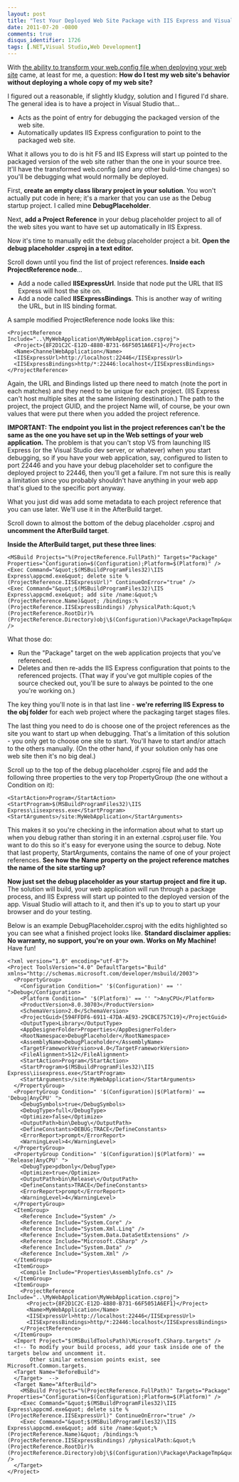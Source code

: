 ```yaml
---
layout: post
title: "Test Your Deployed Web Site Package with IIS Express and Visual Studio"
date: 2011-07-20 -0800
comments: true
disqus_identifier: 1726
tags: [.NET,Visual Studio,Web Development]
---
```

With [the ability to transform your web.config file when deploying your
web site](http://msdn.microsoft.com/en-us/library/dd465318.aspx) came,
at least for me, a question: **How do I test my web site's behavior
without deploying a whole copy of my web site?**

I figured out a reasonable, if slightly kludgy, solution and I figured
I'd share. The general idea is to have a project in Visual Studio
that...

-   Acts as the point of entry for debugging the packaged version of the
    web site.
-   Automatically updates IIS Express configuration to point to the
    packaged web site.

What it allows you to do is hit F5 and IIS Express will start up pointed
to the packaged version of the web site rather than the one in your
source tree. It'll have the transformed web.config (and any other
build-time changes) so you'll be debugging what would normally be
deployed.

First, **create an empty class library project in your solution**. You
won't actually put code in here; it's a marker that you can use as the
Debug startup project. I called mine **DebugPlaceholder**.

Next, **add a Project Reference** in your debug placeholder project to
all of the web sites you want to have set up automatically in IIS
Express.

Now it's time to manually edit the debug placeholder project a bit.
**Open the debug placeholder .csproj in a text editor.**

Scroll down until you find the list of project references. **Inside each
ProjectReference node**...

-   Add a node called **IISExpressUrl**. Inside that node put the URL
    that IIS Express will host the site on.
-   Add a node called **IISExpressBindings**. This is another way of
    writing the URL, but in IIS binding format.

A sample modified ProjectReference node looks like this:

    <ProjectReference Include="..\MyWebApplication\MyWebApplication.csproj">
      <Project>{8F2D1C2C-E12D-4880-B731-66F5051A6EF1}</Project>
      <Name>ChannelWebApplication</Name>
      <IISExpressUrl>http://localhost:22446</IISExpressUrl>
      <IISExpressBindings>http/*:22446:localhost</IISExpressBindings>
    </ProjectReference>

Again, the URL and Bindings listed up there need to match (note the port
in each matches) and they need to be unique for each project. (IIS
Express can't host multiple sites at the same listening destination.)
The path to the project, the project GUID, and the project Name will, of
course, be your own values that were put there when you added the
project reference.

**IMPORTANT: The endpoint you list in the project references can't be
the same as the one you have set up in the Web settings of your web
application.** The problem is that you can't stop VS from launching IIS
Express (or the Visual Studio dev server, or whatever) when you start
debugging, so if you have your web application, say, configured to
listen to port 22446 and you have your debug placeholder set to
configure the deployed project to 22446, then you'll get a failure. I'm
not sure this is really a limitation since you probably shouldn't have
anything in your web app that's glued to the specific port anyway.

What you just did was add some metadata to each project reference that
you can use later. We'll use it in the AfterBuild target.

Scroll down to almost the bottom of the debug placeholder .csproj and
**uncomment the AfterBuild target**.

**Inside the AfterBuild target, put these three lines**:

    <MSBuild Projects="%(ProjectReference.FullPath)" Targets="Package" Properties="Configuration=$(Configuration);Platform=$(Platform)" />
    <Exec Command="&quot;$(MSBuildProgramFiles32)\IIS Express\appcmd.exe&quot; delete site %(ProjectReference.IISExpressUrl)" ContinueOnError="true" />
    <Exec Command="&quot;$(MSBuildProgramFiles32)\IIS Express\appcmd.exe&quot; add site /name:&quot;%(ProjectReference.Name)&quot; /bindings:%(ProjectReference.IISExpressBindings) /physicalPath:&quot;%(ProjectReference.RootDir)%(ProjectReference.Directory)obj\$(Configuration)\Package\PackageTmp&quot;" />

What those do:

-   Run the "Package" target on the web application projects that you've
    referenced.
-   Deletes and then re-adds the IIS Express configuration that points
    to the referenced projects. (That way if you've got multiple copies
    of the source checked out, you'll be sure to always be pointed to
    the one you're working on.)

The key thing you'll note is in that last line - **we're referring IIS
Express to the obj folder** for each web project where the packaging
target stages files.

The last thing you need to do is choose one of the project references as
the site you want to start up when debugging. That's a limitation of
this solution - you only get to choose one site to start. You'll have to
start and/or attach to the others manually. (On the other hand, if your
solution only has one web site then it's no big deal.)

Scroll up to the top of the debug placeholder .csproj file and add the
following three properties to the very top PropertyGroup (the one
without a Condition on it):

    <StartAction>Program</StartAction>
    <StartProgram>$(MSBuildProgramFiles32)\IIS Express\iisexpress.exe</StartProgram>
    <StartArguments>/site:MyWebApplication</StartArguments>

This makes it so you're checking in the information about what to start
up when you debug rather than storing it in an external .csproj.user
file. You want to do this so it's easy for everyone using the source to
debug. Note that last property, StartArguments, contains the name of one
of your project references. **See how the Name property on the project
reference matches the name of the site starting up?**

**Now just set the debug placeholder as your startup project and fire it
up.** The solution will build, your web application will run through a
package process, and IIS Express will start up pointed to the deployed
version of the app. Visual Studio will attach to it, and then it's up to
you to start up your browser and do your testing.

Below is an example DebugPlaceholder.csproj with the edits highlighted
so you can see what a finished project looks like. **Standard disclaimer
applies: No warranty, no support, you're on your own. Works on My
Machine!** Have fun!

    <?xml version="1.0" encoding="utf-8"?>
    <Project ToolsVersion="4.0" DefaultTargets="Build" xmlns="http://schemas.microsoft.com/developer/msbuild/2003">
      <PropertyGroup>
        <Configuration Condition=" '$(Configuration)' == '' ">Debug</Configuration>
        <Platform Condition=" '$(Platform)' == '' ">AnyCPU</Platform>
        <ProductVersion>8.0.30703</ProductVersion>
        <SchemaVersion>2.0</SchemaVersion>
        <ProjectGuid>{594FFDF6-6911-47DA-AE93-29CBCE757C19}</ProjectGuid>
        <OutputType>Library</OutputType>
        <AppDesignerFolder>Properties</AppDesignerFolder>
        <RootNamespace>DebugPlaceholder</RootNamespace>
        <AssemblyName>DebugPlaceholder</AssemblyName>
        <TargetFrameworkVersion>v4.0</TargetFrameworkVersion>
        <FileAlignment>512</FileAlignment>
        <StartAction>Program</StartAction>
        <StartProgram>$(MSBuildProgramFiles32)\IIS Express\iisexpress.exe</StartProgram>
        <StartArguments>/site:MyWebApplication</StartArguments>
      </PropertyGroup>
      <PropertyGroup Condition=" '$(Configuration)|$(Platform)' == 'Debug|AnyCPU' ">
        <DebugSymbols>true</DebugSymbols>
        <DebugType>full</DebugType>
        <Optimize>false</Optimize>
        <OutputPath>bin\Debug\</OutputPath>
        <DefineConstants>DEBUG;TRACE</DefineConstants>
        <ErrorReport>prompt</ErrorReport>
        <WarningLevel>4</WarningLevel>
      </PropertyGroup>
      <PropertyGroup Condition=" '$(Configuration)|$(Platform)' == 'Release|AnyCPU' ">
        <DebugType>pdbonly</DebugType>
        <Optimize>true</Optimize>
        <OutputPath>bin\Release\</OutputPath>
        <DefineConstants>TRACE</DefineConstants>
        <ErrorReport>prompt</ErrorReport>
        <WarningLevel>4</WarningLevel>
      </PropertyGroup>
      <ItemGroup>
        <Reference Include="System" />
        <Reference Include="System.Core" />
        <Reference Include="System.Xml.Linq" />
        <Reference Include="System.Data.DataSetExtensions" />
        <Reference Include="Microsoft.CSharp" />
        <Reference Include="System.Data" />
        <Reference Include="System.Xml" />
      </ItemGroup>
      <ItemGroup>
        <Compile Include="Properties\AssemblyInfo.cs" />
      </ItemGroup>
      <ItemGroup>
        <ProjectReference Include="..\MyWebApplication\MyWebApplication.csproj">
          <Project>{8F2D1C2C-E12D-4880-B731-66F5051A6EF1}</Project>
          <Name>MyWebApplication</Name>
          <IISExpressUrl>http://localhost:22446</IISExpressUrl>
          <IISExpressBindings>http/*:22446:localhost</IISExpressBindings>
        </ProjectReference>
      </ItemGroup>
      <Import Project="$(MSBuildToolsPath)\Microsoft.CSharp.targets" />
      <!-- To modify your build process, add your task inside one of the targets below and uncomment it. 
           Other similar extension points exist, see Microsoft.Common.targets.
      <Target Name="BeforeBuild">
      </Target>  -->
      <Target Name="AfterBuild">
        <MSBuild Projects="%(ProjectReference.FullPath)" Targets="Package" Properties="Configuration=$(Configuration);Platform=$(Platform)" />
        <Exec Command="&quot;$(MSBuildProgramFiles32)\IIS Express\appcmd.exe&quot; delete site %(ProjectReference.IISExpressUrl)" ContinueOnError="true" />
        <Exec Command="&quot;$(MSBuildProgramFiles32)\IIS Express\appcmd.exe&quot; add site /name:&quot;%(ProjectReference.Name)&quot; /bindings:%(ProjectReference.IISExpressBindings) /physicalPath:&quot;%(ProjectReference.RootDir)%(ProjectReference.Directory)obj\$(Configuration)\Package\PackageTmp&quot;" />
      </Target>
    </Project>

